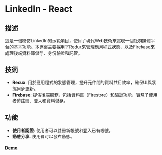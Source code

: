 # LinkedIn - React

## 描述
這是一個模仿LinkedIn的示範項目，使用了現代Web技術來實現一個社群媒體平台的基本功能。本專案主要採用了Redux來管理應用程式狀態，以及Firebase來處理後端資料庫儲存、身份驗證和託管。

## 技術
- **Redux**: 用於應用程式的狀態管理，提升元件間的資料共用效率，確保UI與狀態同步更新。
- **Firebase**: 提供後端服務，包括資料庫（Firestore）和驗證功能，實現了使用者的註冊、登入和資料儲存。

## 功能
- **使用者認證**: 使用者可以註冊新帳號和登入已有帳號。
- **動態分享**: 使用者可以發布動態。

#### [Demo](https://linkedin-f553a.firebaseapp.com/)